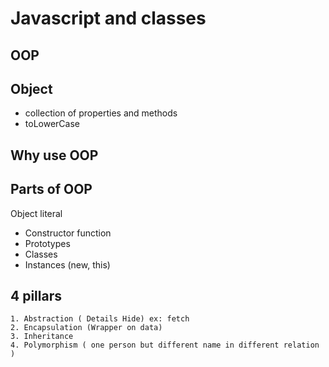# Javascript and classes


## OOP

## Object
- collection of properties and methods
- toLowerCase


## Why use OOP


## Parts of OOP
Object literal


- Constructor function
- Prototypes
- Classes
- Instances (new, this)



## 4 pillars
    1. Abstraction ( Details Hide) ex: fetch
    2. Encapsulation (Wrapper on data)
    3. Inheritance 
    4. Polymorphism ( one person but different name in different relation )
